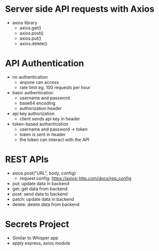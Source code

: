 # Server side API requests with Axios
- axios library
    - axios.get()
    - axios.post()
    - axios.put()
    - axios.delete()
# API Authentication
- no authentication
    - anyone can access
    - rate limit eg. 100 requests per hour
- basic authentication
    - username and password
    - base64 encoding
    - authorization header
- api key authorization
    - client sends api key in header
- token-based authentication
    - username and password -> token
    - token is sent in header
    - the token can interact with the API
# REST APIs
- axios.post("URL", body, config)
    - request config: https://axios-http.com/docs/req_config
- put: update data in backend
- get: get data from backend
- post: send data to backend
- patch: update data in backend
- delete: delete data from backend
# Secrets Project
- Similar to Whisper app
- apply express, axios module
